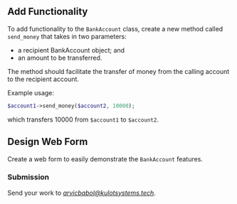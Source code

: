 ## Add Functionality

To add functionality to the `BankAccount` class,
create a new method called `send_money` that takes in two parameters:
 - a recipient BankAccount object; and
 - an amount to be transferred.

The method should facilitate the transfer of money from the calling account to the recipient account.

Example usage:
```php
$account1->send_money($account2, 10000);
```

which transfers 10000 from `$account1` to `$account2`.

## Design Web Form
Create a web form to easily demonstrate the `BankAccount` features.

### Submission
Send your work to *arvicbabol@kulotsystems.tech*.